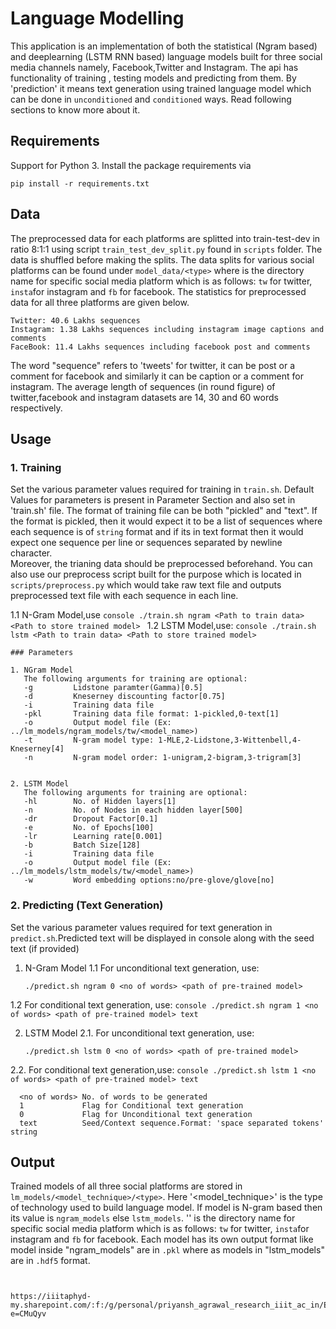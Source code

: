 # Language Modelling

This application is an implementation of both the statistical (Ngram based) and deeplearning (LSTM RNN based) language models built for three social media channels namely, Facebook,Twitter and Instagram. The api has functionality of training , testing models and predicting from them. By 'prediction' it means text generation using trained language model which can be done in ```unconditioned``` and ```conditioned``` ways. Read following sections to know more about it.    

## Requirements

Support for Python 3. Install the package requirements via
```console
pip install -r requirements.txt
```

## Data
 
The preprocessed data for each platforms are splitted into train-test-dev in ratio 8:1:1 using script ```train_test_dev_split.py``` found in ```scripts``` folder. The data is shuffled before making the splits. The data splits for various social platforms can be found under ```model_data/<type>``` where <type> is the directory name for specific social media platform which is as follows: ```tw``` for twitter, ```insta```for instagram and ```fb``` for facebook. 
The statistics for preprocessed data for all three platforms are given below.
```
Twitter: 40.6 Lakhs sequences
Instagram: 1.38 Lakhs sequences including instagram image captions and comments 
FaceBook: 11.4 Lakhs sequences including facebook post and comments
```
The word "sequence" refers to 'tweets' for twitter, it can be post or a comment for facebook and similarly it can be caption or a comment for instagram. The average length of sequences (in round figure) of twitter,facebook and instagram datasets are 14, 30 and 60 words respectively.

## Usage

### 1. Training

Set the various parameter values required for training in ```train.sh```. Default Values for parameters is present in Parameter Section and also set in 'train.sh' file. 
The format of training file can be both "pickled" and "text". If the format is pickled, then it would expect it to be a list of sequences where each sequence is of ```string``` format and if its in text format then it would expect one sequence per line or sequences separated by newline character.  
Moreover, the trianing data should be preprocessed beforehand. You can also use our preprocess script built for the purpose which is located in ```scripts/preprocess.py``` which would take raw text file and outputs preprocessed text file with each sequence in each line.

  1.1 N-Gram Model,use
    ```console
    ./train.sh ngram <Path to train data> <Path to store trained model>
    ```
  1.2 LSTM Model,use:
    ```console
    ./train.sh lstm <Path to train data> <Path to store trained model>
    ```

```
### Parameters
 
1. NGram Model
   The following arguments for training are optional:
   -g         Lidstone paramter(Gamma)[0.5]
   -d         Kneserney discounting factor[0.75]
   -i         Training data file
   -pkl       Training data file format: 1-pickled,0-text[1]
   -o         Output model file (Ex: ../lm_models/ngram_models/tw/<model_name>)
   -t         N-gram model type: 1-MLE,2-Lidstone,3-Wittenbell,4-Kneserney[4]
   -n         N-gram model order: 1-unigram,2-bigram,3-trigram[3]


2. LSTM Model
   The following arguments for training are optional:
   -hl        No. of Hidden layers[1]
   -n         No. of Nodes in each hidden layer[500]
   -dr        Dropout Factor[0.1]
   -e         No. of Epochs[100]
   -lr        Learning rate[0.001]
   -b         Batch Size[128]
   -i         Training data file
   -o         Output model file (Ex: ../lm_models/lstm_models/tw/<model_name>)
   -w         Word embedding options:no/pre-glove/glove[no]
```
   
### 2. Predicting (Text Generation)

Set the various parameter values required for text generation in ```predict.sh```.Predicted text will be displayed in console along with the seed text (if provided)

1. N-Gram Model
  1.1 For unconditional text generation, use:
    ```console
    ./predict.sh ngram 0 <no of words> <path of pre-trained model>
    ```
  1.2 For conditional text generation, use:
    ```console
    ./predict.sh ngram 1 <no of words> <path of pre-trained model> text
    ```

2. LSTM Model
  2.1. For unconditional text generation, use:
    ```console
    ./predict.sh lstm 0 <no of words> <path of pre-trained model>
    ```
   
  2.2. For conditional text generation,use:
    ```console
    ./predict.sh lstm 1 <no of words> <path of pre-trained model> text
    ```

```console:
  <no of words> No. of words to be generated
  1             Flag for Conditional text generation
  0             Flag for Unconditional text generation
  text          Seed/Context sequence.Format: 'space separated tokens' string 
```


## Output

Trained models of all three social platforms are stored in ```lm_models/<model_technique>/<type>```. Here '<model_technique>' is the type of technology used to build language model. If model is N-gram based then its value is ```ngram_models``` else ```lstm_models```. '<type>' is the directory name for specific social media platform which is as follows: ```tw``` for twitter, ```insta```for instagram and ```fb``` for facebook.
Each model has its own output format like model inside "ngram_models" are in ```.pkl``` where as models in "lstm_models" are in ```.hdf5``` format.

```NOTE: This git repository don't contain heavy files because of file-size limitation (max 100 MB is allowed) by github and will be available from below mentioned link. All the N-gram based models and training data of of all social platforms are present in "bzip2" compressed form. Originally they all were in pickled form (.pkl)
         

https://iiitaphyd-my.sharepoint.com/:f:/g/personal/priyansh_agrawal_research_iiit_ac_in/EnV74VjDxMNNohD1LJ1QE5oB8eHv39TGAAhSAIXA1nC5mQ?e=CMuQyv
```